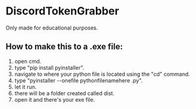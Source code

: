 # DiscordTokenGrabber

Only made for educational purposes.

## How to make this to a .exe file:

1. open cmd.
2. type "pip install pyinstaller".
3. navigate to where your python file is located using the "cd" command.
4. type "pyinstaller --onefile pythonfilenamehere .py".
5. let it run.
6. there will be a folder created called dist.
7. open it and there's your exe file.

